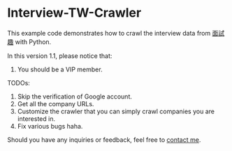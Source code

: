 # Interview-TW-Crawler
This example code demonstrates how to crawl the interview data from [面試趣](https://interview.tw/) with Python.

In this version 1.1, please notice that:
1. You should be a VIP member.

TODOs:
1. Skip the verification of Google account.
2. Get all the company URLs.
3. Customize the crawler that you can simply crawl companies you are interested in.
4. Fix various bugs haha.

Should you have any inquiries or feedback, feel free to [contact me](mailto:xiangyi.huang0213@gmail.com).
